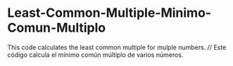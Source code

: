 # Least-Common-Multiple-Minimo-Comun-Multiplo
This code calculates the least common multiple for mulple numbers. // Este código calcula el mínimo común múltiplo de varios números.
